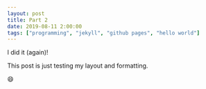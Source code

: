 ```yaml
---
layout: post
title: Part 2
date: 2019-08-11 2:00:00
tags: ["programming", "jekyll", "github pages", "hello world"]
---
```


I did it (again)!

This post is just testing my layout and formatting.

:smile: